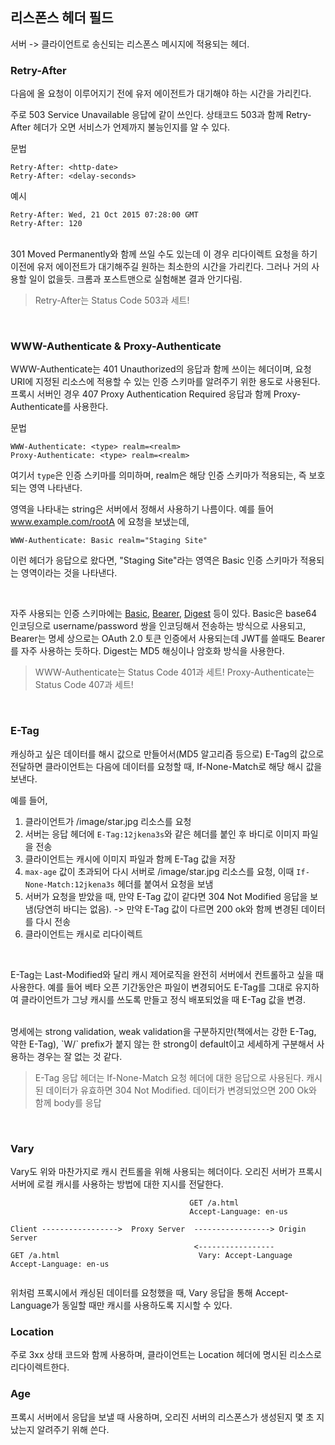 ## 리스폰스 헤더 필드
서버 -> 클라이언트로 송신되는 리스폰스 메시지에 적용되는 헤더.

### Retry-After

다음에 올 요청이 이루어지기 전에 유저 에이전트가 대기해야 하는 시간을 가리킨다.

주로 503 Service Unavailable 응답에 같이 쓰인다. 상태코드 503과 함께 Retry-After 헤더가 오면 서비스가 언제까지 불능인지를 알 수 있다.

문법
```
Retry-After: <http-date>
Retry-After: <delay-seconds>
```

예시
```
Retry-After: Wed, 21 Oct 2015 07:28:00 GMT
Retry-After: 120
```
<br>
301 Moved Permanently와 함께 쓰일 수도 있는데 이 경우 리다이렉트 요청을 하기 이전에 유저 에이전트가 대기해주길 원하는 최소한의 시간을 가리킨다. 그러나 거의 사용할 일이 없을듯. 크롬과 포스트맨으로 실험해본 결과 안기다림.

> Retry-After는 Status Code 503과 세트!

<br>

### WWW-Authenticate & Proxy-Authenticate

WWW-Authenticate는 401 Unauthorized의 응답과 함께 쓰이는 헤더이며, 요청 URI에 지정된 리소스에 적용할 수 있는 인증 스키마를 알려주기 위한 용도로 사용된다. 프록시 서버인 경우 407 Proxy Authentication Required 응답과 함께 Proxy-Authenticate를 사용한다.

문법
```
WWW-Authenticate: <type> realm=<realm>
Proxy-Authenticate: <type> realm=<realm>
```

여기서 `type`은 인증 스키마를 의미하며, realm은 해당 인증 스키마가 적용되는, 즉  보호되는 영역 나타낸다.

영역을 나타내는 string은 서버에서 정해서 사용하기 나름이다. 예를 들어 www.example.com/rootA 에 요청을 보냈는데, 
```
WWW-Authenticate: Basic realm="Staging Site"
```

이런 헤더가 응답으로 왔다면, "Staging Site"라는 영역은 Basic 인증 스키마가 적용되는 영역이라는 것을 나타낸다.

<br>

자주 사용되는 인증 스키마에는 [Basic](https://datatracker.ietf.org/doc/html/rfc7617), [Bearer](https://datatracker.ietf.org/doc/html/rfc6750), [Digest](https://datatracker.ietf.org/doc/html/rfc7616) 등이 있다.
Basic은 base64 인코딩으로 username/password 쌍을 인코딩해서 전송하는 방식으로 사용되고, Bearer는 명세 상으로는 OAuth 2.0 토큰 인증에서 사용되는데 JWT를 쓸때도 Bearer를 자주 사용하는 듯하다. Digest는 MD5 해싱이나 암호화 방식을 사용한다.

> WWW-Authenticate는 Status Code 401과 세트!
> Proxy-Authenticate는 Status Code 407과 세트!

<br>

### E-Tag

캐싱하고 싶은 데이터를 해시 값으로 만들어서(MD5 알고리즘 등으로) E-Tag의 값으로 전달하면 클라이언트는 다음에 데이터를 요청할 때, If-None-Match로 해당 해시 값을 보낸다.

예를 들어,

1. 클라이언트가 /image/star.jpg 리소스를 요청
2. 서버는 응답 헤더에 `E-Tag:12jkena3s`와 같은 헤더를 붙인 후 바디로 이미지 파일을 전송
3. 클라이언트는 캐시에 이미지 파일과 함께 E-Tag 값을 저장
4. `max-age` 값이 초과되어 다시 서버로 /image/star.jpg 리소스를 요청, 이때 `If-None-Match:12jkena3s` 헤더를 붙여서 요청을 보냄
5. 서버가 요청을 받았을 때, 만약 E-Tag 값이 같다면 304 Not Modified 응답을 보냄(당연히 바디는 없음). -> 만약 E-Tag 값이 다르면 200 ok와 함께 변경된 데이터를 다시 전송
6. 클라이언트는 캐시로 리다이렉트

<br>

E-Tag는 Last-Modified와 달리 캐시 제어로직을 완전히 서버에서 컨트롤하고 싶을 때 사용한다. 예를 들어 베타 오픈 기간동안은 파일이 변경되어도 E-Tag를 그대로 유지하여 클라이언트가 그냥 캐시를 쓰도록 만들고 정식 배포되었을 때 E-Tag 값을 변경.

<br>
명세에는 strong validation, weak validation을 구분하지만(책에서는 강한 E-Tag, 약한 E-Tag), `W/` prefix가 붙지 않는 한 strong이 default이고 세세하게 구분해서 사용하는 경우는 잘 없는 것 같다. 


> E-Tag 응답 헤더는 If-None-Match 요청 헤더에 대한 응답으로 사용된다.
> 캐시된 데이터가 유효하면 304 Not Modified. 데이터가 변경되었으면 200 Ok와 함께 body를 응답

<br>

### Vary

Vary도 위와 마찬가지로 캐시 컨트롤을 위해 사용되는 헤더이다. 오리진 서버가 프록시 서버에 로컬 캐시를 사용하는 방법에 대한 지시를 전달한다.

```
                                        GET /a.html           
                                        Accept-Language: en-us

Client ----------------->  Proxy Server  -----------------> Origin Server
                                         <-----------------
GET /a.html                               Vary: Accept-Language
Accept-Language: en-us


```

위처럼 프록시에서 캐싱된 데이터를 요청했을 때, Vary 응답을 통해 Accept-Language가 동일할 때만 캐시를 사용하도록 지시할 수 있다.


### Location

주로 3xx 상태 코드와 함께 사용하며, 클라이언트는 Location 헤더에 명시된 리소스로 리다이렉트한다.

### Age

프록시 서버에서 응답을 보낼 때 사용하며, 오리진 서버의 리스폰스가 생성된지 몇 초 지났는지 알려주기 위해 쓴다.